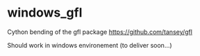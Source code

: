 # windows_gfl

Cython bending of the gfl package  https://github.com/tansey/gfl

Should work in windows environement (to deliver soon...)
